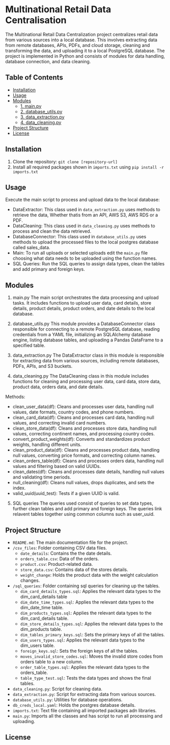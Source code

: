 # Multinational Retail Data Centralisation

The Multinational Retail Data Centralization project centralizes retail data from various sources into a local database. This involves extracting data from remote databases, APIs, PDFs, and cloud storage, cleaning and transforming the data, and uploading it to a local PostgreSQL database. The project is implemented in Python and consists of modules for data handling, database connection, and data cleaning.

## Table of Contents

- [Installation](#installation)
- [Usage](#usage)
- [Modules](#modules)
  - [1. main.py](#1-mainpy)
  - [2. database_utils.py](#2-database_utilspy)
  - [3. data_extraction.py](#3-data_extractionpy)
  - [4. data_cleaning.py](#4-data_cleaningpy)
- [Project Structure](#project-structure)
- [License](#license)

## Installation
1. Clone the repository: `git clone [repository-url]`
2. Install all required packages shown in `imports.txt` using `pip install -r imports.txt`

## Usage
Execute the main script to process and upload data to the local database:

- DataExtractor: This class used in `data_extraction.py` uses methods to retrieve the data, Whether thatis from an API, AWS S3, AWS RDS or a PDF.
- DataCleaning: This class used in `data_cleaning.py` uses methods to process and clean the data retrieved.
- DatabaseConnector: This class used in `database_utils.py` uses methods to upload the processed files to the local postgres database called sales_data.
- Main: To run all uploads or selected uploads edit the `main.py` file choosing what data needs to be uploaded using the function names.
- SQL Queries: Run the SQL queries to assign data types, clean the tables and add primary and foreign keys.

## Modules

1. main.py
The main script orchestrates the data processing and upload tasks. It includes functions to upload user data, card details, store details, product details, product orders, and date details to the local database.

2. database_utils.py
This module provides a DatabaseConnector class responsible for connecting to a remote PostgreSQL database, reading credentials from a YAML file, initializing an SQLAlchemy database engine, listing database tables, and uploading a Pandas DataFrame to a specified table.

3. data_extraction.py
The DataExtractor class in this module is responsible for extracting data from various sources, including remote databases, PDFs, APIs, and S3 buckets.

4. data_cleaning.py
The DataCleaning class in this module includes functions for cleaning and processing user data, card data, store data, product data, orders data, and date details.

Methods:
- clean_user_data(df): Cleans and processes user data, handling null values, date formats, country codes, and phone numbers.
- clean_card_data(df): Cleans and processes card data, handling null values, and correcting invalid card numbers.
- clean_store_data(df): Cleans and processes store data, handling null values, correcting continent names, and processing country codes.
- convert_product_weights(df): Converts and standardizes product weights, handling different units.
- clean_product_data(df): Cleans and processes product data, handling null values, converting price formats, and correcting column names.
- clean_orders_table(df): Cleans and processes orders data, handling null values and filtering based on valid UUIDs.
- clean_dates(df): Cleans and processes date details, handling null values and validating time periods.
- null_cleaning(df): Cleans null values, drops duplicates, and sets the index.
- valid_uuid(uuid_test): Tests if a given UUID is valid.

5. SQL queries
The queries used consist of queries to set data types, further clean tables and add primary and foreign keys. The queries link relavent tables together using common columns such as user_uuid.

## Project Structure

- `README.md`: The main documentation file for the project.
- `/csv_files`: Folder containing CSV data files.
  - `date_details`: Contains the the date details.
  - `orders_table.csv`: Data of the orders.
  - `product.csv`: Product-related data.
  - `store_data.csv`: Contains data of the stores details.
  - `weight_change`: Holds the product data with the weight calculation changes.
- `/sql_queries`: Folder containing sql queries for cleaning up the tables.
  - `dim_card_details_types.sql`: Applies the relevant data types to the dim_card_details table
  - `dim_date_time_types.sql`: Applies the relevant data types to the dim_date_time table.
  - `dim_products_types.sql`: Applies the relevant data types to the dim_card_details table.
  - `dim_store_details_types.sql`: Applies the relevant data types to the dim_products table.
  - `dim_tables_primary_keys.sql`: Sets the primary keys of all the tables.
  - `dim_users_types.sql`: Applies the relevant data types to the dim_users table.
  - `foreign_keys.sql`: Sets the foreign keys of all the tables.
  - `moves_invalid_store_codes.sql`: Moves the invalid store codes from orders table to a new column.
  - `order_table_types.sql`: Applies the relevant data types to the orders_table.
  - `table_type_test.sql`: Tests the data types and shows the final tables.
- `data_cleaning.py`: Script for cleaning data.
- `data_extraction.py`: Script for extracting data from various sources.
- `database_utils.py`: Utilities for database operations.
- `db_creds_local.yaml`: Holds the postgres database details.
- `imports.txt`: Text file containing all imported packages adn libraries.
- `main.py`: Imports all the classes and has script to run all processing and uploading.

## License